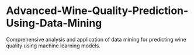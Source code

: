 # Advanced-Wine-Quality-Prediction-Using-Data-Mining
Comprehensive analysis and application of data mining for predicting wine quality using machine learning models.
